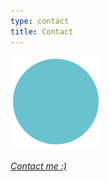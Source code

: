 ```yaml
---
type: contact
title: Contact
---
```


<div style="align: center; margin-bottom:4%;">
<img src="/images/send140px.gif" alt="email" >
</div>

<address style="align: center; margin-top:4%;">
<a href="mailto:sandra.m.revilla@gmail.com">Contact me :)</a>
</address>





<script type="text/javascript" defer src="//www.123formbuilder.com/embed/5477594.js" data-role="form" data-default-width="650px"></script>
